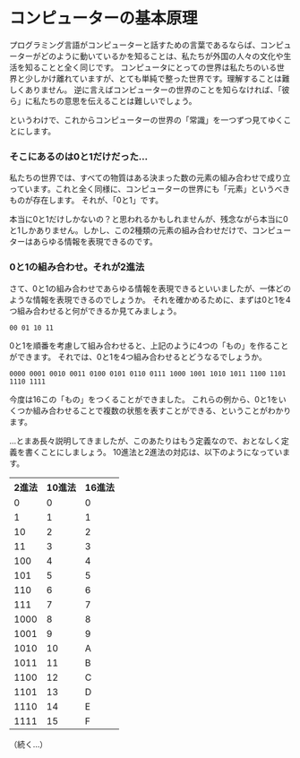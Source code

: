 コンピューターの基本原理
====
プログラミング言語がコンピューターと話すための言葉であるならば、コンピューターがどのように動いているかを知ることは、私たちが外国の人々の文化や生活を知ることと全く同じです。
コンピュータにとっての世界は私たちのいる世界と少しかけ離れていますが、とても単純で整った世界です。理解することは難しくありません。
逆に言えばコンピューターの世界のことを知らなければ、「彼ら」に私たちの意思を伝えることは難しいでしょう。

というわけで、これからコンピューターの世界の「常識」を一つずつ見てゆくことにします。

### そこにあるのは0と1だけだった…
私たちの世界では、すべての物質はある決まった数の元素の組み合わせで成り立っています。これと全く同様に、コンピューターの世界にも「元素」というべきものが存在します。
それが、「0と1」です。

本当に0と1だけしかないの？と思われるかもしれませんが、残念ながら本当に0と1しかありません。しかし、この2種類の元素の組み合わせだけで、コンピューターはあらゆる情報を表現できるのです。

### 0と1の組み合わせ。それが2進法
さて、0と1の組み合わせであらゆる情報を表現できるといいましたが、一体どのような情報を表現できるのでしょうか。
それを確かめるために、まずは0と1を4つ組み合わせると何ができるか見てみましょう。
```
00 01 10 11
```
0と1を順番を考慮して組み合わせると、上記のように4つの「もの」を作ることができます。
それでは、0と1を4つ組み合わせるとどうなるでしょうか。
```
0000 0001 0010 0011 0100 0101 0110 0111 1000 1001 1010 1011 1100 1101 1110 1111
```
今度は16この「もの」をつくることができました。
これらの例から、0と1をいくつか組み合わせることで複数の状態を表すことができる、ということがわかります。

…とまあ長々説明してきましたが、このあたりはもう定義なので、おとなしく定義を書くことにしましょう。
10進法と2進法の対応は、以下のようになっています。
<table class="table table-bordered table-striped">
<tr><th>2進法</th><th>10進法</th><th>16進法</th></tr>
<tr><td>0</td><td>0</td><td>0</td></tr>
<tr><td>1</td><td>1</td><td>1</td></tr>
<tr><td>10</td><td>2</td><td>2</td></tr>
<tr><td>11</td><td>3</td><td>3</td></tr>
<tr><td>100</td><td>4</td><td>4</td></tr>
<tr><td>101</td><td>5</td><td>5</td></tr>
<tr><td>110</td><td>6</td><td>6</td></tr>
<tr><td>111</td><td>7</td><td>7</td></tr>
<tr><td>1000</td><td>8</td><td>8</td></tr>
<tr><td>1001</td><td>9</td><td>9</td></tr>
<tr><td>1010</td><td>10</td><td>A</td></tr>
<tr><td>1011</td><td>11</td><td>B</td></tr>
<tr><td>1100</td><td>12</td><td>C</td></tr>
<tr><td>1101</td><td>13</td><td>D</td></tr>
<tr><td>1110</td><td>14</td><td>E</td></tr>
<tr><td>1111</td><td>15</td><td>F</td></tr>
</table>

（続く…）